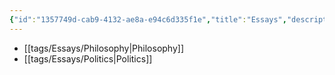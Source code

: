 ```yaml
---
{"id":"1357749d-cab9-4132-ae8a-e94c6d335f1e","title":"Essays","description":"Overview of Essays tag.","publish":true,"date_created":"Wednesday, February 19th 2025, 9:10:30 pm","date_modified":"Wednesday, February 19th 2025, 9:19:51 pm","editing_lock":true,"live_preview":true,"cssclasses":["mado-heading"],"PassFrontmatter":true}
---
```



- [[tags/Essays/Philosophy\|Philosophy]]
- [[tags/Essays/Politics\|Politics]]

